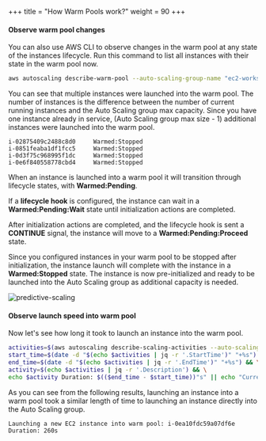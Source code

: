 +++
title = "How Warm Pools work?"
weight = 90
+++

#### Observe warm pool changes

You can also use AWS CLI to observe changes in the warm pool at any state of the instances lifecycle. Run this command to list all instances with their state in the warm pool now.

```bash
aws autoscaling describe-warm-pool --auto-scaling-group-name "ec2-workshop-asg" | jq -r '.Instances[]| "\(.InstanceId)\t\(.LifecycleState)"'
```

You can see that multiple instances were launched into the warm pool. The number of instances is the difference between the number of current running instances and the Auto Scaling group max capacity. Since you have one instance already in service, (Auto Scaling group max size - 1) additional instances were launched into the warm pool.

```
i-02875409c2488c8d0     Warmed:Stopped
i-0851feaba1df1fcc5     Warmed:Stopped
i-0d3f75c968995f1dc     Warmed:Stopped
i-0e6f840558778cbd4     Warmed:Stopped
```

When an instance is launched into a warm pool it will transition through lifecycle states, with **Warmed:Pending**.

If a **lifecycle hook** is configured, the instance can wait in a **Warmed:Pending:Wait** state until initialization actions are completed.

After initialization actions are completed, and the lifecycle hook is sent a **CONTINUE** signal, the instance will move to a **Warmed:Pending:Proceed** state.

Since you configured instances in your warm pool to be stopped after initialization, the instance launch will complete with the instance in a **Warmed:Stopped** state. The instance is now pre-initialized and ready to be launched into the Auto Scaling group as additional capacity is needed.

![predictive-scaling](/images/efficient-and-resilient-ec2-auto-scaling/warm-pools-scale-out-event-diagram.png)

#### Observe launch speed into warm pool

Now let's see how long it took to launch an instance into the warm pool.

```bash
activities=$(aws autoscaling describe-scaling-activities --auto-scaling-group-name "ec2-workshop-asg" | jq -r '.Activities[0]') && \
start_time=$(date -d "$(echo $activities | jq -r '.StartTime')" "+%s") && \
end_time=$(date -d "$(echo $activities | jq -r '.EndTime')" "+%s") && \
activity=$(echo $activities | jq -r '.Description') && \
echo $activity Duration: $(($end_time - $start_time))"s" || echo "Current activity is still in progress.."
```

As you can see from the following results, launching an instance into a warm pool took a similar length of time to launching an instance directly into the Auto Scaling group.

```
Launching a new EC2 instance into warm pool: i-0ea10fdc59a07df6e Duration: 260s
```

